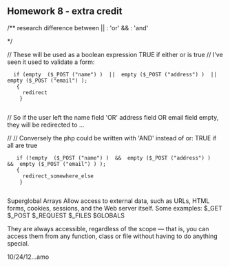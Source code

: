 ##  Homework 8 - extra credit
/**
research difference between
|| :  'or'
&& : 'and'

*/



//  These will be used as a boolean expression
    TRUE if  either or  is true
//  I've seen it used to validate a form:
```
  if (empty  ($_POST ("name") )  ||  empty ($_POST ("address") )  ||  empty ($_POST ("email") );
   {
     redirect
    } 
     
```
// So if the user left the name field 'OR'  address field OR  email field empty, they will be redirected to ...




//
// Conversely the php could be written with 'AND'  instead of or:
    TRUE if all are true
```
   if (!empty  ($_POST ("name") )  &&  empty ($_POST ("address") )   &&  empty ($_POST ("email") ) );
   {
     redirect_somewhere_else
    } 
    
```




Superglobal Arrays
Allow access to external data, such as URLs, HTML forms, cookies, sessions, and the Web server itself. Some examples:
    $_GET 
    $_POST
    $_REQUEST
    $_FILES
    $GLOBALS
    
    
They are always accessible, regardless of the scope — that is, you can access them from any function, 
  class or file without having to do anything special.
  
  
   10/24/12...amo
   